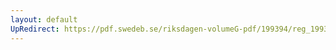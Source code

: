 ```yaml
---
layout: default
UpRedirect: https://pdf.swedeb.se/riksdagen-volumeG-pdf/199394/reg_199394/reg_199394_0407.pdf
---
```

